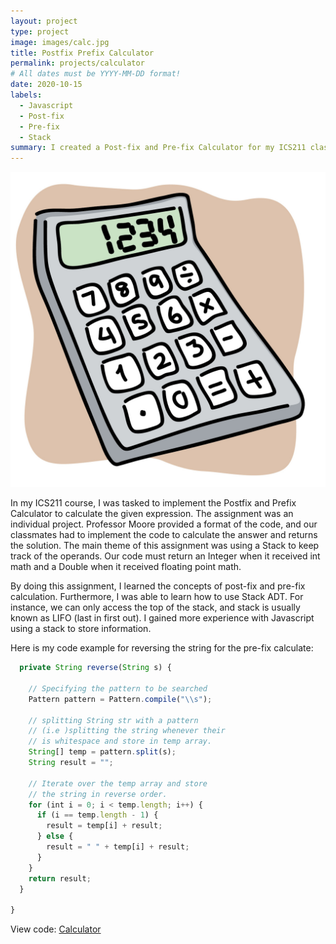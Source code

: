 ```yaml
---
layout: project
type: project
image: images/calc.jpg
title: Postfix Prefix Calculator
permalink: projects/calculator
# All dates must be YYYY-MM-DD format!
date: 2020-10-15
labels:
  - Javascript
  - Post-fix
  - Pre-fix
  - Stack
summary: I created a Post-fix and Pre-fix Calculator for my ICS211 class using Stack ADT.
---
```


<img class="ui medium right floated rounded image" src="../images/calc.jpg">

In my ICS211 course, I was tasked to implement the Postfix and Prefix Calculator to calculate the given expression. The assignment was an individual project. Professor Moore provided a format of the code, and our classmates had to implement the code to calculate the answer and returns the solution. The main theme of this assignment was using a Stack to keep track of the operands. Our code must return an Integer when it received int math and a Double when it received floating point math.



By doing this assignment, I learned the concepts of post-fix and pre-fix calculation. Furthermore, I was able to learn how to use Stack ADT. For instance, we can only access the top of the stack, and stack is usually known as LIFO (last in first out). I gained more experience with Javascript using a stack to store information.


Here is my code example for reversing the string for the pre-fix calculate:
```js
  private String reverse(String s) {

    // Specifying the pattern to be searched
    Pattern pattern = Pattern.compile("\\s");

    // splitting String str with a pattern
    // (i.e )splitting the string whenever their
    // is whitespace and store in temp array.
    String[] temp = pattern.split(s);
    String result = "";

    // Iterate over the temp array and store
    // the string in reverse order.
    for (int i = 0; i < temp.length; i++) {
      if (i == temp.length - 1) {
        result = temp[i] + result;
      } else {
        result = " " + temp[i] + result;
      }
    }
    return result;
  }

}
```

View code: <a href="https://github.com/cathy-kim95/calculator"> Calculator

